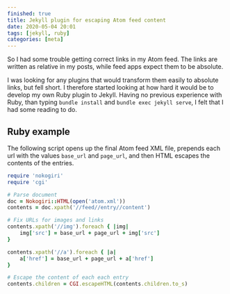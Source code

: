 ```yaml
---
finished: true
title: Jekyll plugin for escaping Atom feed content
date: 2020-05-04 20:01
tags: [jekyll, ruby]
categories: [meta]
---
```


So I had some trouble getting correct links in my Atom feed. The links are written as relative in my posts, while feed apps expect them to be absolute.

I was looking for any plugins that would transform them easily to absolute links, but fell short. I therefore started looking at how hard it would be to develop my own Ruby plugin to Jekyll. Having no previous experience with Ruby, than typing `bundle install` and `bundle exec jekyll serve`, I felt that I had some reading to do.

## Ruby example
The following script opens up the final Atom feed XML file, prepends each url with the values `base_url` and `page_url`, and then HTML escapes the contents of the entries.

```ruby
require 'nokogiri'
require 'cgi'

# Parse document
doc = Nokogiri::HTML(open('atom.xml'))
contents = doc.xpath('//feed//entry//content')

# Fix URLs for images and links
contents.xpath('//img').foreach { |img|
	img['src'] = base_url + page_url + img['src']
}

contents.xpath('//a').foreach { |a|
	a['href'] = base_url + page_url + a['href']
}

# Escape the content of each each entry
contents.children = CGI.escapeHTML(contents.children.to_s)
```

[Modifying XML nodes]: https://nokogiri.org/tutorials/modifying_an_html_xml_document.html#modifying-nodes-and-attributes
[Selecting nodes with XPath]: https://www.w3schools.com/xml/xpath_syntax.asp
[Iterate through an array in Ruby]: https://stackoverflow.com/questions/310634/what-is-the-right-way-to-iterate-through-an-array-in-ruby
[Suppress irb prints]: https://stackoverflow.com/questions/4678732/how-to-suppress-rails-console-irb-outputs
[HTML codec]: https://stackoverflow.com/questions/1600526/how-do-i-encode-decode-html-entities-in-ruby
[HTML a@rel attribute]: https://www.w3schools.com/tags/att_a_rel.asp
